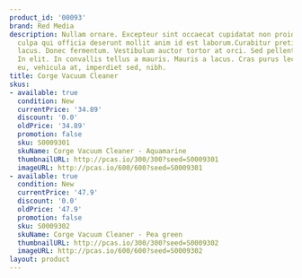 ```yaml
---
product_id: '00093'
brand: Red Media
description: Nullam ornare. Excepteur sint occaecat cupidatat non proident, sunt in
  culpa qui officia deserunt mollit anim id est laborum.Curabitur pretium tincidunt
  lacus. Donec fermentum. Vestibulum auctor tortor at orci. Sed pellentesque orci.
  In elit. In convallis tellus a mauris. Mauris a lacus. Cras purus lectus, egestas
  eu, vehicula at, imperdiet sed, nibh.
title: Corge Vacuum Cleaner
skus:
- available: true
  condition: New
  currentPrice: '34.89'
  discount: '0.0'
  oldPrice: '34.89'
  promotion: false
  sku: S0009301
  skuName: Corge Vacuum Cleaner - Aquamarine
  thumbnailURL: http://pcas.io/300/300?seed=S0009301
  imageURL: http://pcas.io/600/600?seed=S0009301
- available: true
  condition: New
  currentPrice: '47.9'
  discount: '0.0'
  oldPrice: '47.9'
  promotion: false
  sku: S0009302
  skuName: Corge Vacuum Cleaner - Pea green
  thumbnailURL: http://pcas.io/300/300?seed=S0009302
  imageURL: http://pcas.io/600/600?seed=S0009302
layout: product
---
```

